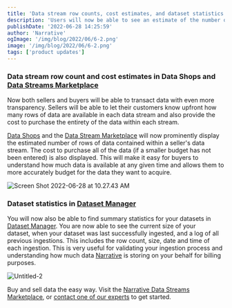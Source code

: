 ```yaml
---
title: 'Data stream row counts, cost estimates, and dataset statistics are now available'
description: 'Users will now be able to see an estimate of the number of rows of data contained within a data stream and find summary statistics for their datasets.'
publishDate: '2022-06-28 14:25:59'
author: 'Narrative'
ogImage: '/img/blog/2022/06/6-2.png'
image: '/img/blog/2022/06/6-2.png'
tags: ['product updates']
---
```

### Data stream row count and cost estimates in Data Shops and [Data Streams Marketplace](https://www.narrative.io/data-marketplace)

Now both sellers and buyers will be able to transact data with even more transparency. Sellers will be able to let their customers know upfront how many rows of data are available in each data stream and also provide the cost to purchase the entirety of the data within each stream.

[Data Shops](https://www.narrative.io/data-shops) and the [Data Stream Marketplace](/products/data-marketplace) will now prominently display the estimated number of rows of data contained within a seller's data stream. The cost to purchase all of the data (if a smaller budget has not been entered) is also displayed. This will make it easy for buyers to understand how much data is available at any given time and allows them to more accurately budget for the data they want to acquire.

![Screen Shot 2022-06-28 at 10.27.43 AM](https://solutions.narrative.io/hubfs/Screen%20Shot%202022-06-28%20at%2010.27.43%20AM.png)

### Dataset statistics in [Dataset Manager](https://app.narrative.io/app/dataset-manager)

You will now also be able to find summary statistics for your datasets in [Dataset Manager](https://app.narrative.io/app/dataset-manager). You are now able to see the current size of your dataset, when your dataset was last successfully ingested, and a log of all previous ingestions. This includes the row count, size, date and time of each ingestion. This is very useful for validating your ingestion process and understanding how much data [Narrative](/faq/what-is-data-collaboration) is storing on your behalf for billing purposes.

![Untitled-2](https://solutions.narrative.io/hubfs/Untitled-2.png)

Buy and sell data the easy way. Visit the [Narrative Data Streams Marketplace](https://www.narrative.io/data-marketplace), or [contact one of our experts](/contact) to get started.
